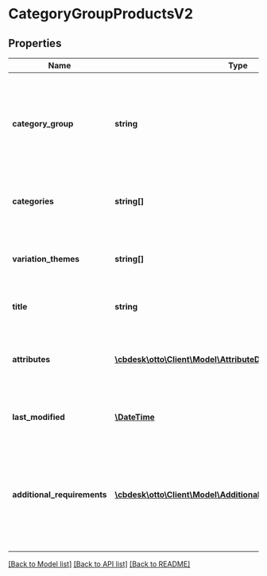 # CategoryGroupProductsV2

## Properties
Name | Type | Description | Notes
------------ | ------------- | ------------- | -------------
**category_group** | **string** | a category group defines a list of categories and the market place attributes for these categories. | [optional] 
**categories** | **string[]** | the list of the categories for this category group. | [optional] 
**variation_themes** | **string[]** | overview of all attributes that can be used to create variantions. | [optional] 
**title** | **string** | shows how our product title is built | [optional] 
**attributes** | [**\cbdesk\otto\Client\Model\AttributeDefinitionProductsV2[]**](AttributeDefinitionProductsV2.md) | list of the market place attributes for the categories of this group. | [optional] 
**last_modified** | [**\DateTime**](\DateTime.md) | last modification date of the category. | [optional] 
**additional_requirements** | [**\cbdesk\otto\Client\Model\AdditionalRequirementProductsV2[]**](AdditionalRequirementProductsV2.md) | a list of general requirements for certain product attributes that apply to all categories in the category group | [optional] 

[[Back to Model list]](../../README.md#documentation-for-models) [[Back to API list]](../../README.md#documentation-for-api-endpoints) [[Back to README]](../../README.md)

